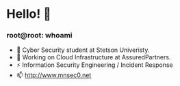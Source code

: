 # Hello! 👋
### root@root: whoami
- 🌱 Cyber Security student at Stetson Univeristy.
- 🔭 Working on Cloud Infrastructure at AssuredPartners.
- ⚡ Information Security Engineering / Incident Response
- 📫 http://www.mnsec0.net
<!--
**mnsec0/mnsec0** is a ✨ _special_ ✨ repository because its `README.md` (this file) appears on your GitHub profile.

Here are some ideas to get you started:

- 🔭 I’m currently working on ...
- 🌱 I’m currently learning ...
- 👯 I’m looking to collaborate on ...
- 🤔 I’m looking for help with ...
- 💬 Ask me about ...
- 📫 How to reach me: ...
- 😄 Pronouns: ...
- ⚡ Fun fact: ...
-->
